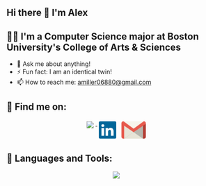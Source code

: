 ## Hi there 👋 I'm Alex

## 👨‍💻 I'm a Computer Science major at Boston University's College of Arts & Sciences
<!--- - 🔭 I’m currently working on a probability tree diagram geneator on the web
 - 🌱 I’m currently learning how to use Websockets
 - 👯 I’m looking to collaborate on any project
 -->
 - 💬 Ask me about anything!
 - ⚡ Fun fact: I am an identical twin!
 - 📫 How to reach me: amiller06880@gmail.com

## :email: Find me on:  
<p align="center">
 <a href="https://github.com/alexjmiller5/" rel="noopener noreferrer" target="_blank"> <img src="assets/github-icon.png" height="40" style="vertical-align:top; margin:4px" target="_blank"> </a>
 <a href="https://www.linkedin.com/in/alex-miller512/" rel="noopener noreferrer" target="_blank"> <img src="assets/linkedin-icon.svg" height="40" style="vertical-align:top; margin:4px"></a>
 <a href="mailto:amiller06880@gmail.com" target="_blank"> <img src="assets/gmail-icon.svg" alt="Python" height="40" style="vertical-align:top; margin:4px"></a> 
</p>  

## 🧰 Languages and Tools:
<p align="center">
  <a href="https://skillicons.dev">
    <img src="https://skillicons.dev/icons?i=java,python,c,html,css,bootstrap,js,html,git,linux&theme=dark"/>
  </a>
</p>

<!--- ## :trophy: My Github Stats:
<div>
<a href="https://github-readme-stats.vercel.app/api?username=alexjmiller5&theme=tokyonight">
  <img  align="left" src="https://github-readme-stats.vercel.app/api?username=alexjmiller5&theme=tokyonight" />
</a>
 <a href="https://github-readme-stats.vercel.app/api/top-langs/?username=alexjmiller5&theme=tokyonight&layout=compact">
  <img align="left" src="https://github-readme-stats.vercel.app/api/top-langs/?username=alexjmiller5&theme=tokyonight&layout=compact" />
</a>
</div>
-->
